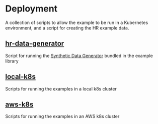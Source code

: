 <!--
 Copyright 2018-2021 Crown Copyright
 
 Licensed under the Apache License, Version 2.0 (the "License");
 you may not use this file except in compliance with the License.
 You may obtain a copy of the License at
 
     http://www.apache.org/licenses/LICENSE-2.0
 
 Unless required by applicable law or agreed to in writing, software
 distributed under the License is distributed on an "AS IS" BASIS,
 WITHOUT WARRANTIES OR CONDITIONS OF ANY KIND, either express or implied.
 See the License for the specific language governing permissions and
 limitations under the License.
-->

# Deployment

A collection of scripts to allow the example to be run in a Kubernetes environment, and a script for creating the HR example data. 

## [hr-data-generator](../deployment/hr-data-generator)
Script for running the [Synthetic Data Generator](https://github.com/gchq/synthetic-data-generator/blob/main/README.md) bundled in the example library

## [local-k8s](local-k8s/README.md)
Scripts for running the examples in a local k8s cluster

## [aws-k8s](aws-k8s/README.md)
Scripts for running the examples in an AWS k8s cluster